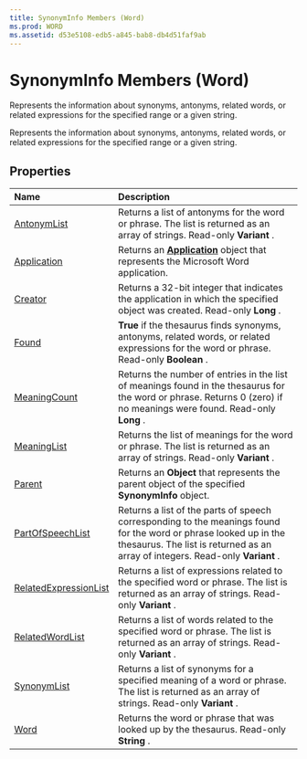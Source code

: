 ```yaml
---
title: SynonymInfo Members (Word)
ms.prod: WORD
ms.assetid: d53e5108-edb5-a845-bab8-db4d51faf9ab
---
```



# SynonymInfo Members (Word)
Represents the information about synonyms, antonyms, related words, or related expressions for the specified range or a given string.

Represents the information about synonyms, antonyms, related words, or related expressions for the specified range or a given string.


## Properties



|**Name**|**Description**|
|:-----|:-----|
|[AntonymList](synonyminfo-antonymlist-property-word.md)|Returns a list of antonyms for the word or phrase. The list is returned as an array of strings. Read-only  **Variant** .|
|[Application](synonyminfo-application-property-word.md)|Returns an  **[Application](application-object-word.md)** object that represents the Microsoft Word application.|
|[Creator](synonyminfo-creator-property-word.md)|Returns a 32-bit integer that indicates the application in which the specified object was created. Read-only  **Long** .|
|[Found](synonyminfo-found-property-word.md)| **True** if the thesaurus finds synonyms, antonyms, related words, or related expressions for the word or phrase. Read-only **Boolean** .|
|[MeaningCount](synonyminfo-meaningcount-property-word.md)|Returns the number of entries in the list of meanings found in the thesaurus for the word or phrase. Returns 0 (zero) if no meanings were found. Read-only  **Long** .|
|[MeaningList](synonyminfo-meaninglist-property-word.md)|Returns the list of meanings for the word or phrase. The list is returned as an array of strings. Read-only  **Variant** .|
|[Parent](synonyminfo-parent-property-word.md)|Returns an  **Object** that represents the parent object of the specified **SynonymInfo** object.|
|[PartOfSpeechList](synonyminfo-partofspeechlist-property-word.md)|Returns a list of the parts of speech corresponding to the meanings found for the word or phrase looked up in the thesaurus. The list is returned as an array of integers. Read-only  **Variant** .|
|[RelatedExpressionList](synonyminfo-relatedexpressionlist-property-word.md)|Returns a list of expressions related to the specified word or phrase. The list is returned as an array of strings. Read-only  **Variant** .|
|[RelatedWordList](synonyminfo-relatedwordlist-property-word.md)|Returns a list of words related to the specified word or phrase. The list is returned as an array of strings. Read-only  **Variant** .|
|[SynonymList](synonyminfo-synonymlist-property-word.md)|Returns a list of synonyms for a specified meaning of a word or phrase. The list is returned as an array of strings. Read-only  **Variant** .|
|[Word](synonyminfo-word-property-word.md)|Returns the word or phrase that was looked up by the thesaurus. Read-only  **String** .|

